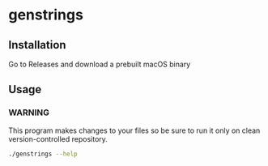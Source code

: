 # genstrings

## Installation

Go to Releases and download a prebuilt macOS binary

## Usage

### WARNING

This program makes changes to your files so be sure to run it only on clean version-controlled repository.

```sh
./genstrings --help
```
